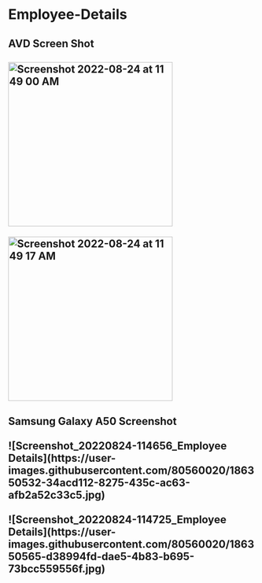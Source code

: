 # Employee-Details
<h2>AVD Screen Shot<br><br>
<img width="334" alt="Screenshot 2022-08-24 at 11 49 00 AM" src="https://user-images.githubusercontent.com/80560020/186349778-d6510624-e797-4a2b-8664-77583cdd585e.png"><p>       </p>
<img width="334" alt="Screenshot 2022-08-24 at 11 49 17 AM" src="https://user-images.githubusercontent.com/80560020/186349800-d1144f6a-43c7-440c-9c66-65260951a93e.png">
<br>
<h2>Samsung Galaxy A50 Screenshot<br><br>
![Screenshot_20220824-114656_Employee Details](https://user-images.githubusercontent.com/80560020/186350532-34acd112-8275-435c-ac63-afb2a52c33c5.jpg)
<br><br>
![Screenshot_20220824-114725_Employee Details](https://user-images.githubusercontent.com/80560020/186350565-d38994fd-dae5-4b83-b695-73bcc559556f.jpg)

